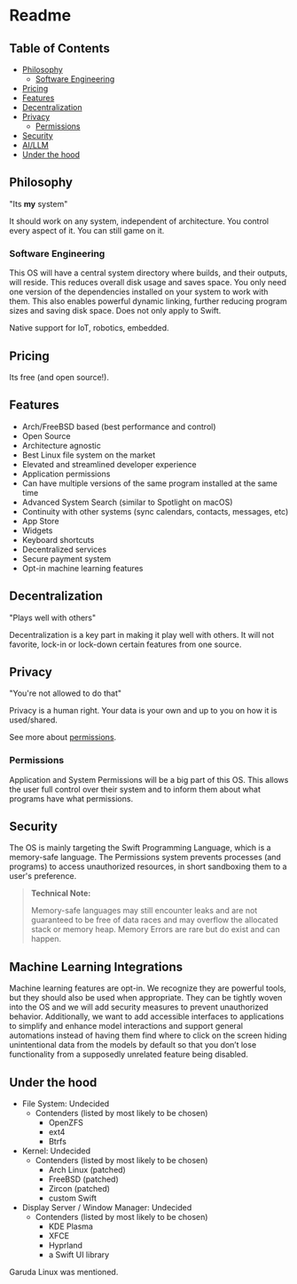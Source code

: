 # Readme

## Table of Contents

- [Philosophy](#philosophy)
  - [Software Engineering](#software-engineering)
- [Pricing](#pricing)
- [Features](#features)
- [Decentralization](#decentralization)
- [Privacy](#privacy)
  - [Permissions](#permissions)
- [Security](#security)
- [AI/LLM](#aillm)
- [Under the hood](#under-the-hood)

## Philosophy

"Its **my** system"

It should work on any system, independent of architecture. You control every aspect of it. You can still game on it.

### Software Engineering

This OS will have a central system directory where builds, and their outputs, will reside. This reduces overall disk usage and saves space. You only need one version of the dependencies installed on your system to work with them. This also enables powerful dynamic linking, further reducing program sizes and saving disk space. Does not only apply to Swift.

Native support for IoT, robotics, embedded.

## Pricing

Its free (and open source!).

## Features

- Arch/FreeBSD based (best performance and control)
- Open Source
- Architecture agnostic
- Best Linux file system on the market
- Elevated and streamlined developer experience
- Application permissions
- Can have multiple versions of the same program installed at the same time
- Advanced System Search (similar to Spotlight on macOS)
- Continuity with other systems (sync calendars, contacts, messages, etc)
- App Store
- Widgets
- Keyboard shortcuts
- Decentralized services
- Secure payment system
- Opt-in machine learning features

## Decentralization

"Plays well with others"

Decentralization is a key part in making it play well with others. It will not favorite, lock-in or lock-down certain features from one source.

## Privacy

"You're not allowed to do that"

Privacy is a human right. Your data is your own and up to you on how it is used/shared.

See more about [permissions](#permissions).

### Permissions

Application and System Permissions will be a big part of this OS. This allows the user full control over their system and to inform them about what programs have what permissions.

## Security

The OS is mainly targeting the Swift Programming Language, which is a memory-safe language. The Permissions system prevents processes (and programs) to access unauthorized resources, in short sandboxing them to a user's preference.

> **Technical Note:**
> 
> Memory-safe languages may still encounter leaks and are not guaranteed to be free of data races and may overflow the allocated stack or memory heap. Memory Errors are rare but do exist and can happen.

## Machine Learning Integrations

Machine learning features are opt-in. We recognize they are powerful tools, but they should also be used when appropriate. They can be tightly woven into the OS and we will add security measures to prevent unauthorized behavior. Additionally, we want to add accessible interfaces to applications to simplify and enhance model interactions and support general automations instead of having them find where to click on the screen hiding unintentional data from the models by default so that you don’t lose functionality from a supposedly unrelated feature being disabled.

## Under the hood

- File System: Undecided
  - Contenders (listed by most likely to be chosen)
    - OpenZFS
    - ext4
    - Btrfs
- Kernel: Undecided
  - Contenders (listed by most likely to be chosen)
    - Arch Linux (patched)
    - FreeBSD (patched)
    - Zircon (patched)
    - custom Swift
- Display Server / Window Manager: Undecided
  - Contenders (listed by most likely to be chosen)
    - KDE Plasma
    - XFCE
    - Hyprland
    - a Swift UI library

Garuda Linux was mentioned.
